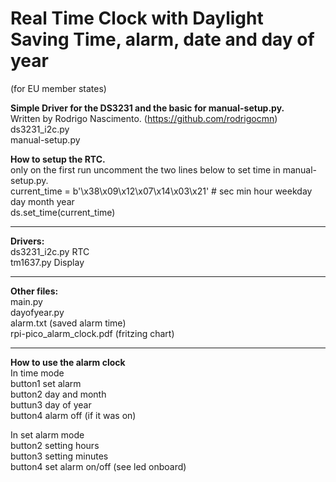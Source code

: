 # Real Time Clock with Daylight Saving Time, alarm, date and day of year  #
(for EU member states) 

**Simple Driver for the DS3231 and the basic for manual-setup.py.**      
Written by Rodrigo Nascimento. (https://github.com/rodrigocmn)   
ds3231_i2c.py   
manual-setup.py

**How to setup the RTC.**     
only on the first run uncomment the two lines below to set time in manual-setup.py.  
current_time = b'\x38\x09\x12\x07\x14\x03\x21' # sec min hour weekday day month year   
ds.set_time(current_time)

-------------------------------------------------------------------------------------
**Drivers:**  
ds3231_i2c.py RTC  
tm1637.py     Display  

-------------------------------------------------------------------------------------
**Other files:**   
main.py    
dayofyear.py    
alarm.txt (saved alarm time)   
rpi-pico_alarm_clock.pdf (fritzing chart)   
    
-------------------------------------------------------------------------------------
**How to use the alarm clock**   
In time mode   
button1 set alarm    
button2 day and month   
buttun3 day of year    
button4 alarm off (if it was on)   
  
In set alarm mode  
button2 setting hours  
button3 setting minutes  
button4 set alarm on/off (see led onboard)  



